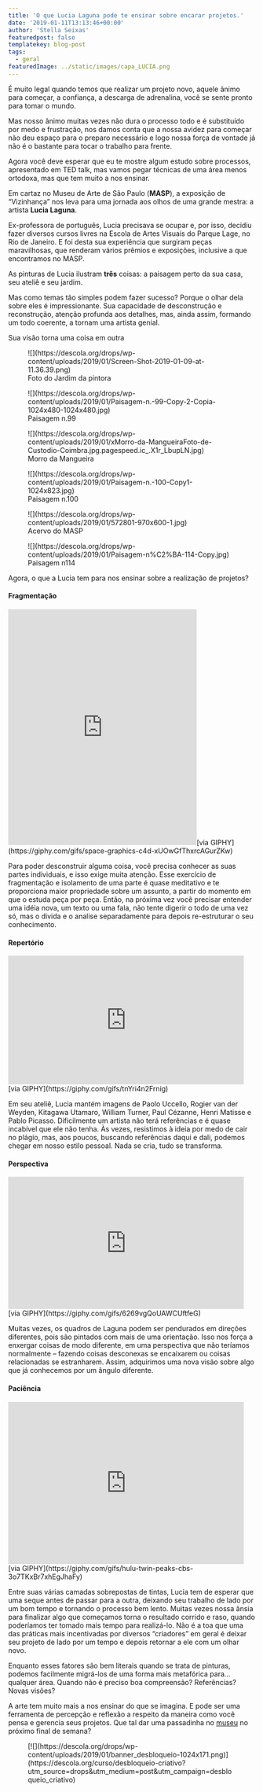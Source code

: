 ```yaml
---
title: 'O que Lucia Laguna pode te ensinar sobre encarar projetos.'
date: '2019-01-11T13:13:46+00:00'
author: 'Stella Seixas'
featuredpost: false
templatekey: blog-post
tags:
  - geral
featuredImage: ../static/images/capa_LUCIA.png
---
```


É muito legal quando temos que realizar um projeto novo, aquele ânimo para começar, a confiança, a descarga de adrenalina, você se sente pronto para tomar o mundo.

Mas nosso ânimo muitas vezes não dura o processo todo e é substituído por medo e frustração, nos damos conta que a nossa avidez para começar não deu espaço para o preparo necessário e logo nossa força de vontade já não é o bastante para tocar o trabalho para frente.

Agora você deve esperar que eu te mostre algum estudo sobre processos, apresentado em TED talk, mas vamos pegar técnicas de uma área menos ortodoxa, mas que tem muito a nos ensinar.

Em cartaz no Museu de Arte de São Paulo (**MASP**), a exposição de “Vizinhança” nos leva para uma jornada aos olhos de uma grande mestra: a artista **Lucia Laguna**.

Ex-professora de português, Lucia precisava se ocupar e, por isso, decidiu fazer diversos cursos livres na Escola de Artes Visuais do Parque Lage, no Rio de Janeiro. E foi desta sua experiência que surgiram peças maravilhosas, que renderam vários prêmios e exposições, inclusive a que encontramos no MASP.

As pinturas de Lucia ilustram **três** coisas: a paisagem perto da sua casa, seu ateliê e seu jardim.

Mas como temas tão simples podem fazer sucesso? Porque o olhar dela sobre eles é impressionante. Sua capacidade de desconstrução e reconstrução, atenção profunda aos detalhes, mas, ainda assim, formando um todo coerente, a tornam uma artista genial.

Sua visão torna uma coisa em outra

<figure class="wp-block-image is-resized">![](https://descola.org/drops/wp-content/uploads/2019/01/Screen-Shot-2019-01-09-at-11.36.39.png)<figcaption>Foto do Jardim da pintora</figcaption></figure><figure class="wp-block-image is-resized">![](https://descola.org/drops/wp-content/uploads/2019/01/Paisagem-n.-99-Copy-2-Copia-1024x480-1024x480.jpg)<figcaption>Paisagem n.99</figcaption></figure><figure class="wp-block-image is-resized">![](https://descola.org/drops/wp-content/uploads/2019/01/xMorro-da-MangueiraFoto-de-Custodio-Coimbra.jpg.pagespeed.ic_.X1r_LbupLN.jpg)<figcaption>Morro da Mangueira</figcaption></figure><figure class="wp-block-image is-resized">![](https://descola.org/drops/wp-content/uploads/2019/01/Paisagem-n.-100-Copy1-1024x823.jpg)<figcaption>Paisagem n.100</figcaption></figure><figure class="wp-block-image is-resized">![](https://descola.org/drops/wp-content/uploads/2019/01/572801-970x600-1.jpg)<figcaption>Acervo do MASP</figcaption></figure><figure class="wp-block-image is-resized">![](https://descola.org/drops/wp-content/uploads/2019/01/Paisagem-n%C2%BA-114-Copy.jpg)<figcaption>Paisagem n114</figcaption></figure>Agora, o que a Lucia tem para nos ensinar sobre a realização de projetos?

#### **Fragmentação**

<iframe allowfullscreen="" class="giphy-embed" frameborder="0" height="480" loading="lazy" src="https://giphy.com/embed/xUOwGfThxrcAGurZKw" width="384"></iframe>[via GIPHY](https://giphy.com/gifs/space-graphics-c4d-xUOwGfThxrcAGurZKw)

Para poder desconstruir alguma coisa, você precisa conhecer as suas partes individuais, e isso exige muita atenção. Esse exercício de fragmentação e isolamento de uma parte é quase meditativo e te proporciona maior propriedade sobre um assunto, a partir do momento em que o estuda peça por peça. Então, na próxima vez você precisar entender uma idéia nova, um texto ou uma fala, não tente digerir o todo de uma vez só, mas o divida e o analise separadamente para depois re-estruturar o seu conhecimento.

#### **Repertório**

<iframe allowfullscreen="" class="giphy-embed" frameborder="0" height="262" loading="lazy" src="https://giphy.com/embed/tnYri4n2Frnig" width="480"></iframe>[via GIPHY](https://giphy.com/gifs/tnYri4n2Frnig)

Em seu ateliê, Lucia mantém imagens de Paolo Uccello, Rogier van der Weyden, Kitagawa Utamaro, William Turner, Paul Cézanne, Henri Matisse e Pablo Picasso. Dificilmente um artista não terá referências e é quase incabível que ele não tenha. Às vezes, resistimos à ideia por medo de cair no plágio, mas, aos poucos, buscando referências daqui e dali, podemos chegar em nosso estilo pessoal. Nada se cria, tudo se transforma.

#### **Perspectiva**

<iframe allowfullscreen="" class="giphy-embed" frameborder="0" height="269" loading="lazy" src="https://giphy.com/embed/6269vgQoUAWCUftfeG" width="480"></iframe>[via GIPHY](https://giphy.com/gifs/6269vgQoUAWCUftfeG)

Muitas vezes, os quadros de Laguna podem ser pendurados em direções diferentes, pois são pintados com mais de uma orientação. Isso nos força a enxergar coisas de modo diferente, em uma perspectiva que não teríamos normalmente – fazendo coisas desconexas se encaixarem ou coisas relacionadas se estranharem. Assim, adquirimos uma nova visão sobre algo que já conhecemos por um ângulo diferente.

#### **Paciência**

<iframe allowfullscreen="" class="giphy-embed" frameborder="0" height="330" loading="lazy" src="https://giphy.com/embed/3o7TKxBr7xhEgJhaFy" width="480"></iframe>[via GIPHY](https://giphy.com/gifs/hulu-twin-peaks-cbs-3o7TKxBr7xhEgJhaFy)

Entre suas várias camadas sobrepostas de tintas, Lucia tem de esperar que uma seque antes de passar para a outra, deixando seu trabalho de lado por um bom tempo e tornando o processo bem lento. Muitas vezes nossa ânsia para finalizar algo que começamos torna o resultado corrido e raso, quando poderíamos ter tomado mais tempo para realizá-lo. Não é a toa que uma das práticas mais incentivadas por diversos “criadores” em geral é deixar seu projeto de lado por um tempo e depois retornar a ele com um olhar novo.

Enquanto esses fatores são bem literais quando se trata de pinturas, podemos facilmente migrá-los de uma forma mais metafórica para… qualquer área. Quando não é preciso boa compreensão? Referências? Novas visões?

A arte tem muito mais a nos ensinar do que se imagina. E pode ser uma ferramenta de percepção e reflexão a respeito da maneira como você pensa e gerencia seus projetos. Que tal dar uma passadinha no [museu](https://masp.org.br/exposicoes/lucia-laguna) no próximo final de semana?

<figure class="wp-block-image">[![](https://descola.org/drops/wp-content/uploads/2019/01/banner_desbloqueio-1024x171.png)](https://descola.org/curso/desbloqueio-criativo?utm_source=drops&utm_medium=post&utm_campaign=desbloqueio_criativo)</figure>
